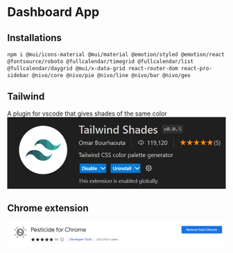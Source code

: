 # Dashboard App

## Installations

```
npm i @mui/icons-material @mui/material @emotion/styled @emotion/react @fontsource/roboto @fullcalendar/timegrid @fullcalendar/list @fullcalendar/daygrid @mui/x-data-grid react-router-dom react-pro-sidebar @nivo/core @nivo/pie @nivo/line @nivo/bar @nivo/geo
```

## Tailwind

A plugin for vscode that gives shades of the same color
![tailwind shades extension](i./../public/images/tailwind-shades.png)

## Chrome extension

![Pesticide Chrome extension](i./../public/images/pesticide.png)
